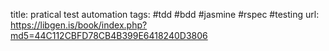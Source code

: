 title: pratical test automation
tags: #tdd #bdd #jasmine #rspec #testing
url: https://libgen.is/book/index.php?md5=44C112CBFD78CB4B399E6418240D3806